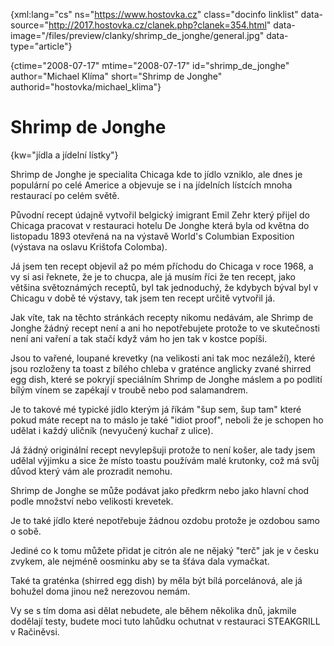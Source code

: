 
{xml:lang="cs" ns="https://www.hostovka.cz" class="docinfo linklist" data-source="http://2017.hostovka.cz/clanek.php?clanek=354.html" data-image="/files/preview/clanky/shrimp\_de\_jonghe/general.jpg" data-type="article"}

{ctime="2008-07-17" mtime="2008-07-17" id="shrimp\_de\_jonghe" author="Michael Klíma" short="Shrimp de Jonghe" authorid="hostovka/michael_klima"}

# Shrimp de Jonghe

<!-- generated attribute kw by user_udpatekw.sh on 2020-04-21, do not edit -->

{kw="jídla a jídelní lístky"}

Shrimp de Jonghe je specialita Chicaga kde to jídlo vzniklo, ale dnes je populární po celé Americe a objevuje se i na jídelních lístcích mnoha restaurací po celém světě.

Původní recept údajně vytvořil belgický imigrant Emil Zehr který přijel do Chicaga pracovat v restauraci hotelu De Jonghe která byla od května do listopadu 1893 otevřená na na výstavě World's Columbian Exposition (výstava na oslavu Krištofa Colomba).

Já jsem ten recept objevil až po mém příchodu do Chicaga v roce 1968, a vy si asi řeknete, že je to chucpa, ale já musím říci že ten recept, jako většina světoznámých receptů, byl tak jednoduchý, že kdybych býval byl v Chicagu v době té výstavy, tak jsem ten recept určitě vytvořil já.

Jak víte, tak na těchto stránkách recepty nikomu nedávám, ale Shrimp de Jonghe žádný recept není a ani ho nepotřebujete protože to ve skutečnosti není ani vaření a tak stačí když vám ho jen tak v kostce popíši.

Jsou to vařené, loupané krevetky (na velikosti ani tak moc nezáleží), které jsou rozloženy ta toast z bílého chleba v graténce anglicky zvané shirred egg dish, které se pokryjí speciálním Shrimp de Jonghe máslem a po podlití bílým vínem se zapékají v troubě nebo pod salamandrem.

Je to takové mé typické jídlo kterým já říkám "šup sem, šup tam" které pokud máte recept na to máslo je také "idiot proof", neboli že je schopen ho udělat i každý uličník (nevyučený kuchař z ulice).

Já žádný originální recept nevylepšuji protože to není košer, ale tady jsem udělal výjimku a sice že místo toastu používám malé krutonky, což má svůj důvod který vám ale prozradit nemohu.

Shrimp de Jonghe se může podávat jako předkrm nebo jako hlavní chod podle množství nebo velikosti krevetek.

Je to také jídlo které nepotřebuje žádnou ozdobu protože je ozdobou samo o sobě.

Jediné co k tomu můžete přidat je citrón ale ne nějaký "terč" jak je v česku zvykem, ale nejméně oosminku aby se ta šťáva dala vymačkat.

Také ta graténka (shirred egg dish) by měla být bílá porcelánová, ale já bohužel doma jinou než nerezovou nemám.

Vy se s tím doma asi dělat nebudete, ale během několika dnů, jakmile dodělají testy, budete moci tuto lahůdku ochutnat v restauraci STEAKGRILL v Račiněvsi.

